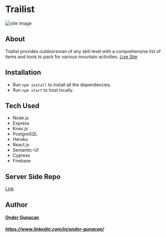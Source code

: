 # Trailist

![site image](https://user-images.githubusercontent.com/32599743/42656986-35b93b78-85de-11e8-9875-772e3b0ebff9.png)

## About

Trailist provides outdoorsman of any skill level with a comprehensive list of items and tools to pack for various mountain activities. [Live Site](https://trailist-24cc7.firebaseapp.com/)

## Installation

- Run `npm install` to install all the dependencies.
- Run `npm start` to host locally.

## Tech Used

- Node.js
- Express
- Knex.js
- PostgreSQL
- Heroku
- React.js
- Semantic-UI 
- Cypress
- Firebase

## Server Side Repo

[Link](https://github.com/Gunacan/Trailist-p3-server)

## Author

#### [Onder Gunacan](https://github.com/Gunacan)
##### https://www.linkedin.com/in/onder-gunacan/




